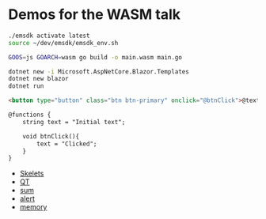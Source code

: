 # Demos for the WASM talk

```bash
./emsdk activate latest
source ~/dev/emsdk/emsdk_env.sh
```

```bash
GOOS=js GOARCH=wasm go build -o main.wasm main.go
```
```bash
dotnet new -i Microsoft.AspNetCore.Blazor.Templates
dotnet new blazor
dotnet run
```

```html
<button type="button" class="btn btn-primary" onclick="@btnClick">@text</button>

@functions {
    string text = "Initial text";

    void btnClick(){
        text = "Clicked";
    }
}
```

* [Skelets](http://aws-website-webassemblyskeletalanimation-ffaza.s3-website-us-east-1.amazonaws.com/)
* [QT](http://example.qt.io/qt-webassembly/widgets/richtext/textedit/textedit.html )
* [sum](https://mbebenita.github.io/WasmExplorer/?state=%7B%22options%22%3A%7B%22showGutter%22%3Atrue%2C%22showConsole%22%3Atrue%2C%22showOptions%22%3Atrue%2C%22autoCompile%22%3Atrue%2C%22showLLVM%22%3Afalse%2C%22darkMode%22%3Atrue%2C%22fastMath%22%3Afalse%2C%22noInline%22%3Afalse%2C%22noRTTI%22%3Afalse%2C%22noExceptions%22%3Afalse%2C%22cleanWast%22%3Afalse%2C%22wasmBaseline%22%3Afalse%2C%22dialect%22%3A%22C99%22%2C%22optimizationLevel%22%3A%22s%22%7D%2C%22source%22%3A%22int%20sum(int%20a%2C%20int%20b)%7B%5Cn%20%20return%20a%20%2B%20b%3B%5Cn%7D%22%7D)
* [alert](https://mbebenita.github.io/WasmExplorer/?state=%7B%22options%22%3A%7B%22showGutter%22%3Atrue%2C%22showConsole%22%3Atrue%2C%22showOptions%22%3Atrue%2C%22autoCompile%22%3Atrue%2C%22showLLVM%22%3Afalse%2C%22darkMode%22%3Atrue%2C%22fastMath%22%3Afalse%2C%22noInline%22%3Afalse%2C%22noRTTI%22%3Afalse%2C%22noExceptions%22%3Afalse%2C%22cleanWast%22%3Afalse%2C%22wasmBaseline%22%3Afalse%2C%22dialect%22%3A%22C99%22%2C%22optimizationLevel%22%3A%22s%22%7D%2C%22source%22%3A%22void%20alert(int%20val)%3B%5Cn%5Cnvoid%20sum(int%20a%2C%20int%20b)%7B%5Cn%20%20int%20res%20%3D%20a%20%2B%20b%3B%5Cn%20%20alert(res)%3B%5Cn%7D%22%7D)
* [memory](https://mbebenita.github.io/WasmExplorer/?state=%7B%22options%22%3A%7B%22showGutter%22%3Atrue%2C%22showConsole%22%3Atrue%2C%22showOptions%22%3Atrue%2C%22autoCompile%22%3Atrue%2C%22showLLVM%22%3Afalse%2C%22darkMode%22%3Atrue%2C%22fastMath%22%3Afalse%2C%22noInline%22%3Afalse%2C%22noRTTI%22%3Afalse%2C%22noExceptions%22%3Afalse%2C%22cleanWast%22%3Afalse%2C%22wasmBaseline%22%3Afalse%2C%22dialect%22%3A%22C99%22%2C%22optimizationLevel%22%3A%22s%22%7D%2C%22source%22%3A%22void%20alert(char*%20str)%3B%5Cn%5Cnvoid%20doWork()%7B%5Cn%20%20%20%20alert(%5C%22Hello%20from%20WASM%5C%22)%3B%5Cn%7D%5Cn%22%7D)
